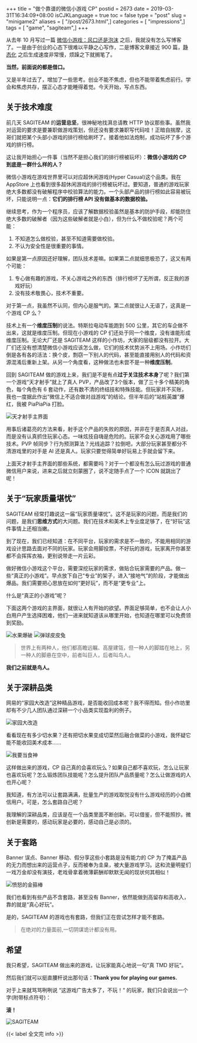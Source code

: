 +++
title = "做个靠谱的微信小游戏 CP"
postid = 2673
date = 2019-03-31T16:34:09+08:00
isCJKLanguage = true
toc = false
type = "post"
slug = "minigame2"
aliases = [ "/post/2673.html",]
categories = [ "impressions",]
tags = [ "game", "sagiteam",]
+++


从去年 10 月写过一篇 [微信小游戏：风口还是泡沫][2671] 之后，我就没有怎么写博客了。一是由于创业的心态下很难以平静之心写作，二是博客文章接近 900 篇，[静态化][staticize] 之后生成速度非常慢，烦躁之下就搁笔了。

**当然，前面说的都是借口。**

又是半年过去了，增加了一些思考。创业不能不焦虑，但也不能带着焦虑前行。学会和焦虑共存，摆正心态才能睡得着觉。今天开始，写点东西。<!-- more-->

## 关于技术难度

前几天 SAGITEAM 的**运营总坚**，很神秘地找湃总请教 HTTP 协议那些事。虽然我对运营的要求是要兼职做游戏策划，但还没有要求兼职写代码哇！正暗自揣摩，这哥们就把某个头部小游戏的排行榜给刷坏了。接着他如法炮制，成功玩坏了多个游戏的排行榜。

这让我开始担心一件事（当然不是担心我们的排行榜被玩坏）：**微信小游戏的 CP 到底是一群什么样的人？**

微信小游戏在游戏世界里可以对应超休闲游戏(Hyper Casual)这个品类。我在 AppStore 上也看到很多超休闲游戏的排行榜被玩坏过。要知道，普通的游戏玩家绝大多数都没有破解程序中校验算法的能力。一个头部产品的排行榜如此容易被玩坏，只能说明一点：**它们的排行榜 API 没有做基本的数据校验。**

继续思考，作为一个程序员，应该了解数据校验虽然是基本的防护手段，却能防住绝大多数的破解者（因为这些破解者就是小白），但为什么不做校验呢？两个可能：

1. 不知道怎么做校验，甚至不知道需要做校验。
2. 不认为安全性是很重要的事情。

如果是第一点原因还好理解，团队技术差嘛。如果第二点就细思极恐了，这又有两个可能：

1. 专心做有趣的游戏，不关心游戏之外的东西（排行榜坏了无所谓，反正我的游戏好玩）
2. 没有技术敬畏心，技术不重要。

对于第一点，我虽然不认同，但内心是服气的。第二点就很让人无语了，这真是一个游戏 CP 么？

技术上有一个**维度压制**的说法。特斯拉电动车能跑到 500 公里，其它的车企做不出来，这就是维度压制。但现在小游戏的 CP 们还处于同一个维度，没有谁能形成维度压制。无论大厂还是 SAGITEAM 这样的小作坊，大家的层级都没有拉开。大厂们还没有想清楚微信小游戏应该怎么做，它们的技术优势派不上用场。小作坊们倒是各有各的活法：换个皮，剽窃一下别人的代码，甚至能直接用别人的代码和资源混淆后重新上架。从另一个角度看，这种做法也未尝不是一种**维度压制**。

回到 SAGITEAM 做的游戏上来，我们是不是有点**过于关注技术本身**了呢？我们第一个游戏“天才射手”就上了真人 PVP，产品改了3个版本，做了三十多个精美的角色，每个角色有 6 套动作，还有数不清的终结技和特殊技能。但玩家并不买账，我也一度据此作出“微信上不适合做对战游戏”的结论。但半年后的“站桩英雄”爆红，我被 PiaPiaPia 打脸。

![天才射手主界面][267301]

用事后诸葛亮的方法来看，射手这个产品的失败的原因，并非在于是否真人对战，而是没有认真抓住玩家心态。一味炫技自嗨是危险的。玩家不会关心游戏用了哪些技术。PVP 帧同步？行为预测算法？光线追踪？拉倒吧，大部分玩家甚至都分不清游戏里的对手是 AI 还是真人。玩家只要觉得简单好玩易上手就会留下来。

上面天才射手主界面的那些系统，都需要吗？对于一个都没有怎么玩过游戏的普通微信用户来说，进来之后就立刻蒙圈了，说不定随手点了一个 ICON 就跳出了呢！

## 关于“玩家质量堪忧”

SAGITEAM 经常打趣说这一届“玩家质量堪忧”。这不是玩家的问题，而是我们的问题，是我们**思维方式**的大问题。我们在技术和美术上专业度足够了，在“好玩”这件事情上还相当嫩。

到了现在，我们已经知道：在不同平台，玩家的需求是不一致的，不能用相同的游戏设计思路去面对不同的玩家。玩家会用脚投票，不好玩的游戏，玩家离开你甚至都不会挥挥衣袖，更别说带走一片云彩。

做好微信小游戏这个平台，需要深挖玩家的需求，做贴合玩家需要的产品。做一些“真正的小游戏”。早点放下自己“专业”的架子，进入“接地气”的阶段，才能做出爆品。我们需要把心思放在如何“更好玩”，而不是“更专业”上。

什么是“真正的小游戏”呢？

下面这两个游戏的主界面，就很让人有开始的欲望。界面足够简单，也不会让人小白用户产生选择困难，他们一进来就知道该从哪里开始，也知道在哪里可以免费领到奖励。

![水果爆破][267302]
![弹球皮皮兔][267303]

> 世界上有两种人，他们都高瞻远瞩、高屋建瓴，但一种人的脚踏在地上，另一种人的脚悬在空中，前者叫巨人，后者叫鸟人。

**我们之前就是鸟人。**

## 关于深耕品类

网易的“家园大改造”这种精品游戏，是否能收回成本呢？我不得而知。但小作坊里却有不少几人团队通过深耕一个小品类实现盈利的例子。

![家园大改造][267304]

看看现在有多少切水果？还有把切水果变成切菜然后融合做菜的小游戏，我怀疑它能不能收回美术成本……

![我要当食神][267305]

这样做出来的游戏，CP 自己真的会喜欢玩么？如果自己都不喜欢玩，怎么让玩家也喜欢玩呢？怎么锻炼团队技能呢？怎么提升团队产品质量呢？怎么让做游戏的人也开心呢？

我知道，有方法可以让套路满满，批量生产的游戏取悦没有什么游戏经历的小白微信用户。可是，怎么套路自己呢？

我理解的深耕品类，应该是在一个品类里面不断创新。可以借鉴，但不能照抄。微创新是需要的，感动玩家是必要的，感动自己是必须的。

## 关于套路

Banner 误点、Banner 移动、假分享这些小套路是没有能力的 CP 为了掩盖产品的无力而想出来的运营点子，反而被奉为圭臬，被大量游戏学习。这和流量明星们一戏万金却没有演技，老戏骨拿着微薄薪酬却默默无闻的现状何其相似！

![愤怒的金箍棒][267306]

我们也看到有些产品不含套路，甚至没有 Banner，依然能做到高留存和高收入，靠的就是“真心好玩”。

是的，SAGITEAM 的游戏也有套路，但我们正在尝试怎样才能不套路。

> 在绝对的力量面前,一切阴谋诡计都没有用。

## 希望

我只希望，SAGITEAM 做出来的游戏，让玩家能真心地说一句“真 TMD 好玩”。

然后我们就可以挺直腰杆说出那句话：**Thank you for playing our games.**

对于上来就骂骂咧咧说 “这游戏广告太多了，不玩！“ 的玩家，我们只会说出一个字(附带标点符号)：

**滚！**


![SAGITEAM][sagiteam]

{{< label 全文完 info >}}


[2671]: https://blog.zengrong.net/post/2671.html
[staticize]: https://blog.zengrong.net/tag/staticize/

[267301]: /uploads/2019/03/2673-01.jpg
[267302]: /uploads/2019/03/2673-02.jpg
[267303]: /uploads/2019/03/2673-03.jpg
[267304]: /uploads/2019/03/2673-04.jpg
[267305]: /uploads/2019/03/2673-05.jpg
[267306]: /uploads/2019/03/2673-06.jpg
[sagiteam]: /uploads/2019/03/sagiteam.jpg